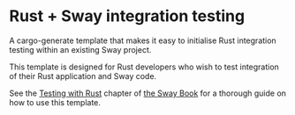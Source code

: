 # Rust + Sway integration testing

A cargo-generate template that makes it easy to initialise Rust integration
testing within an existing Sway project.

This template is designed for Rust developers who wish to test integration of
their Rust application and Sway code.

See the [Testing with Rust](https://fuellabs.github.io/sway/v0.29.0/testing/testing-with-rust.html) chapter of [the Sway
Book](https://fuellabs.github.io/sway/v0.29.0/) for a thorough guide on how to
use this template.
